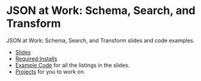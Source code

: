 JSON at Work: Schema, Search, and Transform
===========================================
JSON at Work: Schema, Search, and Transform slides and code examples.

* [Slides](https://github.com/tmarrs/presentations/tree/master/OSCON/2015/JSON-at-Work-Schema-Search-and-Transform/slides)
* [Required Installs](https://github.com/tmarrs/presentations/blob/master/OSCON/2015/JSON-at-Work-Schema-Search-and-Transform/Required-Installs.md)
* [Example Code](https://github.com/tmarrs/presentations/tree/master/OSCON/2015/JSON-at-Work-Schema-Search-and-Transform/examples) for all the listings in the slides.
* [Projects](https://github.com/tmarrs/presentations/tree/master/OSCON/2015/JSON-at-Work-Schema-Search-and-Transform/projects) for you to work on.
